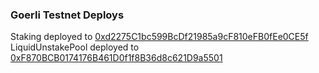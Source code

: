 ### Goerli Testnet Deploys

Staking deployed to [0xd2275C1bc599BcDf21985a9cF810eFB0fEe0CE5f](https://goerli.etherscan.io/address/0xd2275C1bc599BcDf21985a9cF810eFB0fEe0CE5f)
LiquidUnstakePool deployed to [0xF870BCB0174176B461D0f1f8B36d8c621D9a5501](https://goerli.etherscan.io/address/0xF870BCB0174176B461D0f1f8B36d8c621D9a5501)
